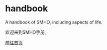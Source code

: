 # handbook

A handbook of SMHO, including aspects of life.

欢迎来到SMHO手册。

[前往首页](https://s-m-h-o.github.io/handbook/)
